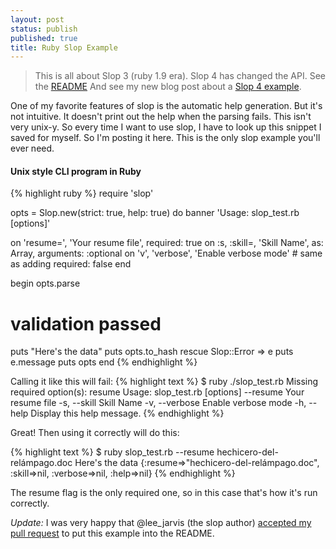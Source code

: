 ```yaml
---
layout: post
status: publish
published: true
title: Ruby Slop Example
---
```


> This is all about Slop 3 (ruby 1.9 era).  Slop 4 has changed the API.
> See the [README](https://github.com/leejarvis/slop/blob/master/README.md)
> And see my new blog post about a [Slop 4 example](http://squarism.com/2016/04/06/ruby-slop-example/).

One of my favorite features of slop is the automatic help generation.
But it's not intuitive.  It doesn't print out the help when the parsing
fails.  This isn't very unix-y.  So every time I want to use slop, I have to look up this snippet I saved for myself.  So I'm posting it here.  This is the only slop example
you'll ever need.

#### Unix style CLI program in Ruby

{% highlight ruby %}
require 'slop'

opts = Slop.new(strict: true, help: true) do
  banner 'Usage: slop_test.rb [options]'

  on 'resume=', 'Your resume file', required: true
  on :s, :skill=, 'Skill Name', as: Array, arguments: :optional
  on 'v', 'verbose', 'Enable verbose mode'  # same as adding required: false
end

begin
  opts.parse

  # validation passed
  puts "Here's the data"
  puts opts.to_hash
rescue Slop::Error => e
  puts e.message
  puts opts
end
{% endhighlight %}

Calling it like this will fail:
{% highlight text %}
$ ruby ./slop_test.rb
Missing required option(s): resume
Usage: slop_test.rb [options]
        --resume       Your resume file
    -s, --skill        Skill Name
    -v, --verbose      Enable verbose mode
    -h, --help         Display this help message.
{% endhighlight %}

Great!  Then using it correctly will do this:

{% highlight text %}
$ ruby slop_test.rb --resume hechicero-del-relámpago.doc
Here's the data
{:resume=>"hechicero-del-relámpago.doc", :skill=>nil, :verbose=>nil, :help=>nil}
{% endhighlight %}

The resume flag is the only required one, so in this case that's how
it's run correctly.

*Update:* I was very happy that @lee_jarvis (the slop author) [accepted my pull request](https://github.com/leejarvis/slop/commit/380672e6e96e58a34905b9a2c07c8a35b41d7ae9) to put
this example into the README.

